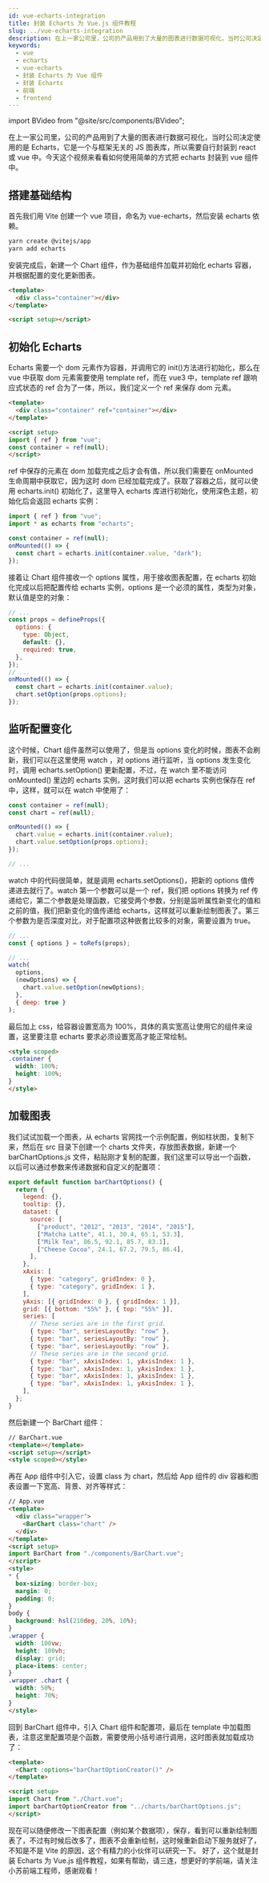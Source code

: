 ```yaml
---
id: vue-echarts-integration
title: 封装 Echarts 为 Vue.js 组件教程
slug: ../vue-echarts-integration
description: 在上一家公司里，公司的产品用到了大量的图表进行数据可视化，当时公司决定使用的是 Echarts，它是一个与框架无关的 JS 图表库，所以需要自行封装到 react 或 vue 中。
keywords:
  - vue
  - echarts
  - vue-echarts
  - 封装 Echarts 为 Vue 组件
  - 封装 Echarts
  - 前端
  - frontend
---
```


import BVideo from "@site/src/components/BVideo";

<BVideo src="//player.bilibili.com/player.html?aid=459793298&bvid=BV1P5411N7ii&cid=315519040&page=1"/>

在上一家公司里，公司的产品用到了大量的图表进行数据可视化，当时公司决定使用的是 Echarts，它是一个与框架无关的 JS 图表库，所以需要自行封装到 react 或 vue 中。今天这个视频来看看如何使用简单的方式把 echarts 封装到 vue 组件中。

## 搭建基础结构

首先我们用 Vite 创建一个 vue 项目，命名为 vue-echarts，然后安装 echarts 依赖。

```bash
yarn create @vitejs/app
yarn add echarts
```

安装完成后，新建一个 Chart 组件，作为基础组件加载并初始化 echarts 容器，并根据配置的变化更新图表。

```html
<template>
  <div class="container"></div>
</template>

<script setup></script>
```

## 初始化 Echarts

Echarts 需要一个 dom 元素作为容器，并调用它的 init()方法进行初始化，那么在 vue 中获取 dom 元素需要使用 template ref，而在 vue3 中，template ref 跟响应式状态的 ref 合为了一体，所以，我们定义一个 ref 来保存 dom 元素。

```html
<template>
  <div class="container" ref="container"></div>
</template>

<script setup>
import { ref } from "vue";
const container = ref(null);
</script>
```

ref 中保存的元素在 dom 加载完成之后才会有值，所以我们需要在 onMounted 生命周期中获取它，因为这时 dom 已经加载完成了。获取了容器之后，就可以使用 echarts.init() 初始化了，这里导入 echarts 库进行初始化，使用深色主题，初始化后会返回 echarts 实例：

```javascript
import { ref } from "vue";
import * as echarts from "echarts";

const container = ref(null);
onMounted(() => {
  const chart = echarts.init(container.value, "dark");
});
```

接着让 Chart 组件接收一个 options 属性，用于接收图表配置，在 echarts 初始化完成以后把配置传给 echarts 实例，options 是一个必须的属性，类型为对象，默认值是空的对象：

```javascript
// ...
const props = defineProps({
  options: {
    type: Object,
    default: {},
    required: true,
  },
});
// ...
onMounted(() => {
  const chart = echarts.init(container.value);
  chart.setOption(props.options);
});
```

## 监听配置变化

这个时候，Chart 组件虽然可以使用了，但是当 options 变化的时候，图表不会刷新，我们可以在这里使用 watch ，对 options 进行监听，当 options 发生变化时，调用 echarts.setOption() 更新配置，不过，在 watch 里不能访问 onMounted() 里边的 echarts 实例，这时我们可以把 echarts 实例也保存在 ref 中，这样，就可以在 watch 中使用了：

```javascript
const container = ref(null);
const chart = ref(null);

onMounted(() => {
  chart.value = echarts.init(container.value);
  chart.value.setOption(props.options);
});

// ...
```

watch 中的代码很简单，就是调用 echarts.setOptions()，把新的 options 值传递进去就行了。watch 第一个参数可以是一个 ref，我们把 options 转换为 ref 传递给它，第二个参数是处理函数，它接受两个参数，分别是监听属性新变化的值和之前的值，我们把新变化的值传递给 echarts，这样就可以重新绘制图表了。第三个参数为是否深度对比，对于配置项这种嵌套比较多的对象，需要设置为 true。

```javascript
// ...
const { options } = toRefs(props);

// ...
watch(
  options,
  (newOptions) => {
    chart.value.setOption(newOptions);
  },
  { deep: true }
);
```

最后加上 css，给容器设置宽高为 100%，具体的真实宽高让使用它的组件来设置，这里要注意 echarts 要求必须设置宽高才能正常绘制。

```html
<style scoped>
.container {
  width: 100%;
  height: 100%;
}
</style>
```

## 加载图表

我们试试加载一个图表，从 echarts 官网找一个示例配置，例如柱状图，复制下来，然后在 src 目录下创建一个 charts 文件夹，存放图表数据，新建一个 barChartOptions.js 文件，粘贴刚才复制的配置，我们这里可以导出一个函数，以后可以通过参数来传递数据和自定义的配置项：

```javascript
export default function barChartOptions() {
  return {
    legend: {},
    tooltip: {},
    dataset: {
      source: [
        ["product", "2012", "2013", "2014", "2015"],
        ["Matcha Latte", 41.1, 30.4, 65.1, 53.3],
        ["Milk Tea", 86.5, 92.1, 85.7, 83.1],
        ["Cheese Cocoa", 24.1, 67.2, 79.5, 86.4],
      ],
    },
    xAxis: [
      { type: "category", gridIndex: 0 },
      { type: "category", gridIndex: 1 },
    ],
    yAxis: [{ gridIndex: 0 }, { gridIndex: 1 }],
    grid: [{ bottom: "55%" }, { top: "55%" }],
    series: [
      // These series are in the first grid.
      { type: "bar", seriesLayoutBy: "row" },
      { type: "bar", seriesLayoutBy: "row" },
      { type: "bar", seriesLayoutBy: "row" },
      // These series are in the second grid.
      { type: "bar", xAxisIndex: 1, yAxisIndex: 1 },
      { type: "bar", xAxisIndex: 1, yAxisIndex: 1 },
      { type: "bar", xAxisIndex: 1, yAxisIndex: 1 },
      { type: "bar", xAxisIndex: 1, yAxisIndex: 1 },
    ],
  };
}
```

然后新建一个 BarChart 组件：

```html
// BarChart.vue
<template></template>
<script setup></script>
<style scoped></style>
```

再在 App 组件中引入它，设置 class 为 chart，然后给 App 组件的 div 容器和图表设置一下宽高、背景、对齐等样式：

```html
// App.vue
<template>
  <div class="wrapper">
    <BarChart class="chart" />
  </div>
</template>
<script setup>
import BarChart from "./components/BarChart.vue";
</script>
<style>
* {
  box-sizing: border-box;
  margin: 0;
  padding: 0;
}
body {
  background: hsl(210deg, 20%, 10%);
}
.wrapper {
  width: 100vw;
  height: 100vh;
  display: grid;
  place-items: center;
}
.wrapper .chart {
  width: 50%;
  height: 70%;
}
</style>
```

回到 BarChart 组件中，引入 Chart 组件和配置项，最后在 template 中加载图表，注意这里配置项是个函数，需要使用小括号进行调用，这时图表就加载成功了：

```html
<template>
  <Chart :options="barChartOptionCreator()" />
</template>

<script setup>
import Chart from "./Chart.vue";
import barChartOptionCreator from "../charts/barChartOptions.js";
</script>
```

现在可以随便修改一下图表配置（例如某个数据项），保存，看到可以重新绘制图表了，不过有时候后改多了，图表不会重新绘制，这时候重新启动下服务就好了，不知是不是 Vite 的原因，这个有精力的小伙伴可以研究一下。
好了，这个就是封装 Echarts 为 Vue.js 组件教程，如果有帮助，请三连，想更好的学前端，请关注小苏前端工程师，感谢观看！
